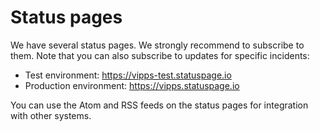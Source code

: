 <!-- START_METADATA
---
pagination_next: null
pagination_prev: null
---
END_METADATA -->

# Status pages

We have several status pages. We strongly recommend to subscribe to them.
Note that you can also subscribe to updates for specific incidents:

- Test environment: <https://vipps-test.statuspage.io>
- Production environment: <https://vipps.statuspage.io>

You can use the Atom and RSS feeds on the status pages for integration with other systems.
